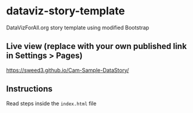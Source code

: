 # dataviz-story-template
DataVizForAll.org story template using modified Bootstrap

## Live view (replace with your own published link in Settings > Pages)
https://sweed3.github.io/Cam-Sample-DataStory/

## Instructions
Read steps inside the `index.html` file
